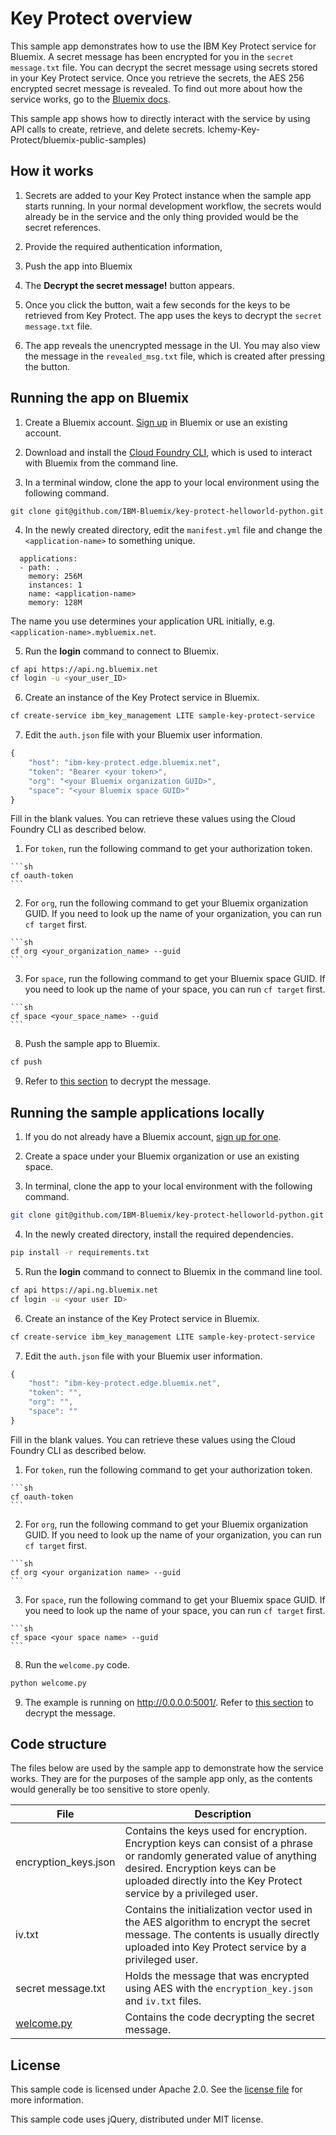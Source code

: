 # Key Protect overview

This sample app demonstrates how to use the IBM Key Protect service for Bluemix. A secret message has been encrypted for you in the `secret message.txt` file. You can decrypt the secret message using secrets stored in your Key Protect service. Once you retrieve the secrets, the AES 256 encrypted secret message is revealed. To find out more about how the service works, go to the [Bluemix docs](https://console.ng.bluemix.net/docs/services/keymgmt/index.html).

This sample app shows how to directly interact with the service by using API calls to create, retrieve, and delete secrets. lchemy-Key-Protect/bluemix-public-samples)

## <a name="howto"></a> How it works

1.  Secrets are added to your Key Protect instance when the sample app starts running. In your normal development workflow, the secrets would already be in the service and the only thing provided would be the secret references.

2.  Provide the required authentication information,

3.  Push the app into Bluemix

4.  The **Decrypt the secret message!** button appears.

5.  Once you click the button, wait a few seconds for the keys to be retrieved from Key Protect.  The app uses the keys to decrypt the `secret message.txt` file.

6.  The app reveals the unencrypted message in the UI.  You may also view the message in the `revealed_msg.txt` file, which is created after pressing the button.

## Running the app on Bluemix
1. Create a Bluemix account. [Sign up][bluemix_signup_url] in Bluemix or use an existing account.

2. Download and install the [Cloud Foundry CLI][cloud_foundry], which is used to interact with Bluemix from the command line.

3. In a terminal window, clone the app to your local environment using the following command.

  ```
  git clone git@github.com/IBM-Bluemix/key-protect-helloworld-python.git
  ```


4. In the newly created directory, edit the `manifest.yml` file and change the `<application-name>` to something unique.

  ```none
    applications:
    - path: .
      memory: 256M
      instances: 1
      name: <application-name>
      memory: 128M
  ```
  The name you use determines your application URL initially, e.g. `<application-name>.mybluemix.net`.

5. Run the **login** command to connect to Bluemix.
  ```sh
  cf api https://api.ng.bluemix.net
  cf login -u <your_user_ID>
  ```

6. Create an instance of the Key Protect service in Bluemix.

  ```sh
  cf create-service ibm_key_management LITE sample-key-protect-service
  ```

7. Edit the `auth.json` file with your Bluemix user information.

  ```javascript
  {
      "host": "ibm-key-protect.edge.bluemix.net",
      "token": "Bearer <your token>",
      "org": "<your Bluemix organization GUID>",
      "space": "<your Bluemix space GUID>"
  }
  ```

  Fill in the blank values. You can retrieve these values using the Cloud Foundry CLI as described below.

  1. For `token`, run the following command to get your authorization token.

    ```sh
    cf oauth-token
    ```

  2. For `org`, run the following command to get your Bluemix organization GUID. If you need to look up the name of your organization, you can run `cf target` first.

    ```sh
    cf org <your_organization_name> --guid
    ```

  3. For `space`, run the following command to get your Bluemix space GUID. If you need to look up the name of your space, you can run `cf target` first.

    ```sh
    cf space <your_space_name> --guid
    ```

8. Push the sample app to Bluemix.

  ```sh
  cf push
  ```

9. Refer to [this section](#howto) to decrypt the message.

## Running the sample applications locally

1. If you do not already have a Bluemix account, [sign up for one][bluemix_signup_url].

2. Create a space under your Bluemix organization or use an existing space.

3. In terminal, clone the app to your local environment with the following command.

  ```sh
  git clone git@github.com/IBM-Bluemix/key-protect-helloworld-python.git
  ```

4. In the newly created directory, install the required dependencies.

  ```sh
  pip install -r requirements.txt
  ```

5. Run the **login** command to connect to Bluemix in the command line tool.

  ```sh
  cf api https://api.ng.bluemix.net
  cf login -u <your user ID>
  ```

6. Create an instance of the Key Protect service in Bluemix.

  ```sh
  cf create-service ibm_key_management LITE sample-key-protect-service
  ```

7. Edit the `auth.json` file with your Bluemix user information.

  ```javascript
  {
      "host": "ibm-key-protect.edge.bluemix.net",
      "token": "",
      "org": "",
      "space": ""
  }
  ```

  Fill in the blank values. You can retrieve these values using the Cloud Foundry CLI as described below.

  1. For `token`, run the following command to get your authorization token.

    ```sh
    cf oauth-token
    ```

  2. For `org`, run the following command to get your Bluemix organization GUID. If you need to look up the name of your organization, you can run `cf target` first.

    ```sh
    cf org <your organization name> --guid
    ```

  3. For `space`, run the following command to get your Bluemix space GUID. If you need to look up the name of your space, you can run `cf target` first.

    ```sh
    cf space <your space name> --guid
    ```

8. Run the `welcome.py` code.

  ```sh
  python welcome.py
  ```

9. The example is running on http://0.0.0.0:5001/. Refer to [this section](#howto) to decrypt the message.

## Code structure
The files below are used by the sample app to demonstrate how the service works. They are for the purposes of the sample app only, as the contents would generally be too sensitive to store openly.

| File | Description |
|------|--------|
| encryption_keys.json | Contains the keys used for encryption. Encryption keys can consist of a phrase or randomly generated value of anything desired. Encryption keys can be uploaded directly into the Key Protect service by a privileged user.|
| iv.txt | Contains the initialization vector used in the AES algorithm to encrypt the secret message. The contents is usually directly uploaded into Key Protect service by a privileged user. |
| secret message.txt | Holds the message that was encrypted using AES with the `encryption_key.json` and `iv.txt` files. |
| [welcome.py](welcome.py) | Contains the code decrypting the secret message. |

## License

  This sample code is licensed under Apache 2.0. See the [license file](LICENSE.txt) for more information.

  This sample code uses jQuery, distributed under MIT license.

[cloud_foundry]:https://github.com/cloudfoundry/cli
[bluemix_signup_url]: https://console.ng.bluemix.net/registration/
